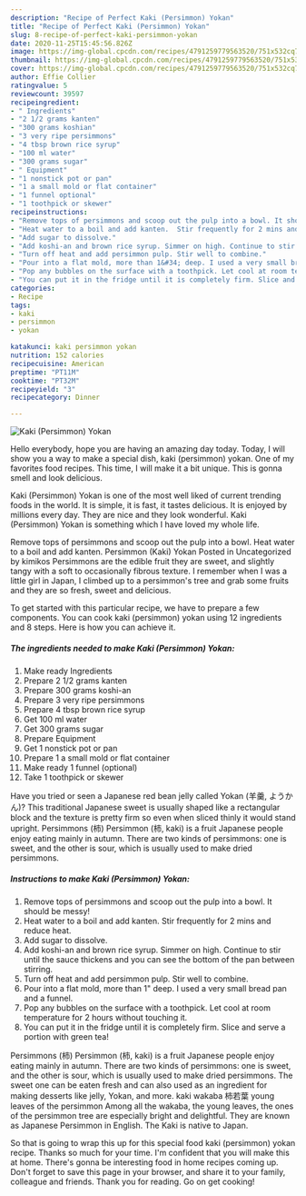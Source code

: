 ```yaml
---
description: "Recipe of Perfect Kaki (Persimmon) Yokan"
title: "Recipe of Perfect Kaki (Persimmon) Yokan"
slug: 8-recipe-of-perfect-kaki-persimmon-yokan
date: 2020-11-25T15:45:56.826Z
image: https://img-global.cpcdn.com/recipes/4791259779563520/751x532cq70/kaki-persimmon-yokan-recipe-main-photo.jpg
thumbnail: https://img-global.cpcdn.com/recipes/4791259779563520/751x532cq70/kaki-persimmon-yokan-recipe-main-photo.jpg
cover: https://img-global.cpcdn.com/recipes/4791259779563520/751x532cq70/kaki-persimmon-yokan-recipe-main-photo.jpg
author: Effie Collier
ratingvalue: 5
reviewcount: 39597
recipeingredient:
- " Ingredients"
- "2 1/2 grams kanten"
- "300 grams koshian"
- "3 very ripe persimmons"
- "4 tbsp brown rice syrup"
- "100 ml water"
- "300 grams sugar"
- " Equipment"
- "1 nonstick pot or pan"
- "1 a small mold or flat container"
- "1 funnel optional"
- "1 toothpick or skewer"
recipeinstructions:
- "Remove tops of persimmons and scoop out the pulp into a bowl. It should be messy!"
- "Heat water to a boil and add kanten.  Stir frequently for 2 mins and reduce heat."
- "Add sugar to dissolve."
- "Add koshi-an and brown rice syrup. Simmer on high. Continue to stir until the sauce thickens and you can see the bottom of the pan between stirring."
- "Turn off heat and add persimmon pulp. Stir well to combine."
- "Pour into a flat mold, more than 1&#34; deep. I used a very small bread pan and a funnel."
- "Pop any bubbles on the surface with a toothpick. Let cool at room temperature for 2 hours without touching it."
- "You can put it in the fridge until it is completely firm. Slice and serve a portion with green tea!"
categories:
- Recipe
tags:
- kaki
- persimmon
- yokan

katakunci: kaki persimmon yokan 
nutrition: 152 calories
recipecuisine: American
preptime: "PT11M"
cooktime: "PT32M"
recipeyield: "3"
recipecategory: Dinner

---
```



![Kaki (Persimmon) Yokan](https://img-global.cpcdn.com/recipes/4791259779563520/751x532cq70/kaki-persimmon-yokan-recipe-main-photo.jpg)

Hello everybody, hope you are having an amazing day today. Today, I will show you a way to make a special dish, kaki (persimmon) yokan. One of my favorites food recipes. This time, I will make it a bit unique. This is gonna smell and look delicious.

Kaki (Persimmon) Yokan is one of the most well liked of current trending foods in the world. It is simple, it is fast, it tastes delicious. It is enjoyed by millions every day. They are nice and they look wonderful. Kaki (Persimmon) Yokan is something which I have loved my whole life.

Remove tops of persimmons and scoop out the pulp into a bowl. Heat water to a boil and add kanten. Persimmon (Kaki) Yokan Posted in Uncategorized by kimikos Persimmons are the edible fruit they are sweet, and slightly tangy with a soft to occasionally fibrous texture. I remember when I was a little girl in Japan, I climbed up to a persimmon&#39;s tree and grab some fruits and they are so fresh, sweet and delicious.


To get started with this particular recipe, we have to prepare a few components. You can cook kaki (persimmon) yokan using 12 ingredients and 8 steps. Here is how you can achieve it.

<!--inarticleads1-->

##### The ingredients needed to make Kaki (Persimmon) Yokan:

1. Make ready  Ingredients
1. Prepare 2 1/2 grams kanten
1. Prepare 300 grams koshi-an
1. Prepare 3 very ripe persimmons
1. Prepare 4 tbsp brown rice syrup
1. Get 100 ml water
1. Get 300 grams sugar
1. Prepare  Equipment
1. Get 1 nonstick pot or pan
1. Prepare 1 a small mold or flat container
1. Make ready 1 funnel (optional)
1. Take 1 toothpick or skewer


Have you tried or seen a Japanese red bean jelly called Yokan (羊羹, ようかん)? This traditional Japanese sweet is usually shaped like a rectangular block and the texture is pretty firm so even when sliced thinly it would stand upright. Persimmons (柿) Persimmon (柿, kaki) is a fruit Japanese people enjoy eating mainly in autumn. There are two kinds of persimmons: one is sweet, and the other is sour, which is usually used to make dried persimmons. 

<!--inarticleads2-->

##### Instructions to make Kaki (Persimmon) Yokan:

1. Remove tops of persimmons and scoop out the pulp into a bowl. It should be messy!
1. Heat water to a boil and add kanten.  Stir frequently for 2 mins and reduce heat.
1. Add sugar to dissolve.
1. Add koshi-an and brown rice syrup. Simmer on high. Continue to stir until the sauce thickens and you can see the bottom of the pan between stirring.
1. Turn off heat and add persimmon pulp. Stir well to combine.
1. Pour into a flat mold, more than 1&#34; deep. I used a very small bread pan and a funnel.
1. Pop any bubbles on the surface with a toothpick. Let cool at room temperature for 2 hours without touching it.
1. You can put it in the fridge until it is completely firm. Slice and serve a portion with green tea!


Persimmons (柿) Persimmon (柿, kaki) is a fruit Japanese people enjoy eating mainly in autumn. There are two kinds of persimmons: one is sweet, and the other is sour, which is usually used to make dried persimmons. The sweet one can be eaten fresh and can also used as an ingredient for making desserts like jelly, Yokan, and more. kaki wakaba 柿若葉 young leaves of the persimmon Among all the wakaba, the young leaves, the ones of the persimmon tree are especially bright and delightful. They are known as Japanese Persimmon in English. The Kaki is native to Japan. 

So that is going to wrap this up for this special food kaki (persimmon) yokan recipe. Thanks so much for your time. I'm confident that you will make this at home. There's gonna be interesting food in home recipes coming up. Don't forget to save this page in your browser, and share it to your family, colleague and friends. Thank you for reading. Go on get cooking!
